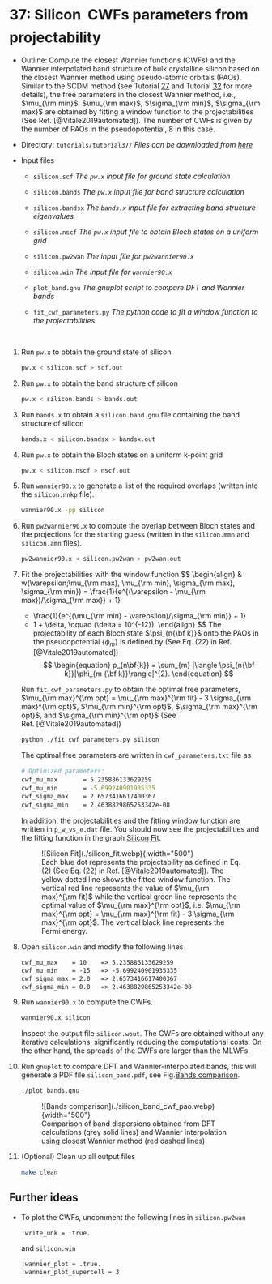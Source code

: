 # 37: Silicon &#151; CWFs parameters from projectability

- Outline: Compute the closest Wannier functions (CWFs) and
    the Wannier interpolated band structure of
    bulk crystalline silicon based on the closest Wannier method
    using pseudo-atomic orbitals (PAOs).
    Similar to the SCDM method (see Tutorial [27](tutorial_27.md)
    and Tutorial [32](tutorial_32.md) for more details),
    the free parameters in the closest Wannier method, i.e.,
    $\mu_{\rm min}$, $\mu_{\rm max}$, $\sigma_{\rm min}$, $\sigma_{\rm max}$
    are obtained by fitting a window function to the projectabilities (See Ref. [@Vitale2019automated]).
    The number of CWFs is given by the number of PAOs in the
    pseudopotential, $8$ in this case.

- Directory: `tutorials/tutorial37/` *Files can be downloaded from
    [here](https://github.com/wannier-developers/wannier90/tree/develop/tutorials/tutorial37)*

- Input files

    - `silicon.scf` *The `pw.x` input file for ground state calculation*

    - `silicon.bands` *The `pw.x` input file for band structure calculation*

    - `silicon.bandsx` *The `bands.x` input file for extracting band structure eigenvalues*

    - `silicon.nscf` *The `pw.x` input file to obtain Bloch states on a uniform grid*

    - `silicon.pw2wan` *The input file for `pw2wannier90.x`*

    - `silicon.win` *The input file for `wannier90.x`*

    - `plot_band.gnu` *The gnuplot script to compare DFT and Wannier bands*

    - `fit_cwf_parameters.py` *The python code to fit a window function to the projectabilities*

&nbsp;

1. Run `pw.x` to obtain the ground state of silicon

    ```bash title="Terminal"
    pw.x < silicon.scf > scf.out
    ```

2. Run `pw.x` to obtain the band structure of silicon

    ```bash title="Terminal"
    pw.x < silicon.bands > bands.out
    ```

3. Run `bands.x` to obtain a `silicon.band.gnu` file containing the band
    structure of silicon

    ```bash title="Terminal"
    bands.x < silicon.bandsx > bandsx.out
    ```

4. Run `pw.x` to obtain the Bloch states on a uniform k-point grid

    ```bash title="Terminal"
    pw.x < silicon.nscf > nscf.out
    ```

5. Run `wannier90.x` to generate a list of the required overlaps (written into the
    `silicon.nnkp` file).

    ```bash title="Terminal"
    wannier90.x -pp silicon
    ```

6. Run `pw2wannier90.x` to compute the overlap between Bloch states and
    the projections for the starting guess (written in the `silicon.mmn`
    and `silicon.amn` files).

    ```bash title="Terminal"
    pw2wannier90.x < silicon.pw2wan > pw2wan.out
    ```

7. Fit the projectabilities with the window function
    $$
    \begin{align}
    & w(\varepsilon;\mu_{\rm max}, \mu_{\rm min}, \sigma_{\rm max}, \sigma_{\rm min})
    = \frac{1}{e^{(\varepsilon - \mu_{\rm max})/\sigma_{\rm max}} + 1}
    - \frac{1}{e^{(\mu_{\rm min} - \varepsilon)/\sigma_{\rm min}} + 1}
    - 1 + \delta, \qquad (\delta = 10^{-12}).
    \end{align}
    $$
    The projectability of each Bloch state $\psi_{n{\bf k}}$ onto
    the PAOs in the pseudopotential $\{\phi_{m}\}$ is defined by
    (See Eq. (22) in Ref. [@Vitale2019automated])
    $$
    \begin{equation}
    p_{n\bf{k}} = \sum_{m} |\langle \psi_{n{\bf k}}|\phi_{m {\bf k}}\rangle|^{2}.
    \end{equation}
    $$

    Run `fit_cwf_parameters.py` to obtain the optimal free parameters,
    $\mu_{\rm max}^{\rm opt}
    = \mu_{\rm max}^{\rm fit} - 3 \sigma_{\rm max}^{\rm opt}$,
    $\mu_{\rm min}^{\rm opt}$, $\sigma_{\rm max}^{\rm opt}$,
    and $\sigma_{\rm min}^{\rm opt}$
    (See Ref. [@Vitale2019automated])

    ```bash title="Terminal"
    python ./fit_cwf_parameters.py silicon
    ```

    The optimal free parameters are written in `cwf_parameters.txt` file as

    ```bash title="Terminal"
    # Optimized parameters:
    cwf_mu_max       = 5.235886133629259
    cwf_mu_min       = -5.699240901935335
    cwf_sigma_max    = 2.6573416617400367
    cwf_sigma_min    = 2.4638829865253342e-08
    ```

    In addition, the projectabilities and the fitting window function
    are written in `p_w_vs_e.dat` file.
    You should now see the projectabilities and the fitting function
    in the graph [Silicon Fit](#fig:silicon_fit).

    <figure markdown="span" id="fig:silicon_fit">
    ![Silicon Fit](./silicon_fit.webp){ width="500"}
    <figcaption> Each blue dot represents the projectability as defined
    in Eq. (2) (See Eq. (22) in Ref. [@Vitale2019automated]).
    The yellow dotted line shows the fitted window function.
    The vertical red line represents the value of
    $\mu_{\rm max}^{\rm fit}$ while the vertical green
    line represents the optimal value of $\mu_{\rm max}^{\rm opt}$,
    i.e. $\mu_{\rm max}^{\rm opt}
    = \mu_{\rm max}^{\rm fit} - 3 \sigma_{\rm max}^{\rm opt}$.
    The vertical black line represents the Fermi energy.
    </figcaption>
    </figure>

8. Open `silicon.win` and modify the following lines

    ```vi title="Input file"
    cwf_mu_max    = 10    => 5.235886133629259
    cwf_mu_min    = -15   => -5.699240901935335
    cwf_sigma_max = 2.0   => 2.6573416617400367
    cwf_sigma_min = 0.0   => 2.4638829865253342e-08
    ```

9. Run `wannier90.x` to compute the CWFs.

    ```bash title="Terminal"
    wannier90.x silicon
    ```

    Inspect the output file `silicon.wout`.
    The CWFs are obtained without any iterative calculations,
    significantly reducing the computational costs.
    On the other hand, the spreads of the CWFs are larger than the MLWFs.

10. Run `gnuplot` to compare DFT and Wannier-interpolated bands, this
    will generate a PDF file `silicon_band.pdf`, see
    Fig.[Bands comparison](#fig:silicon_band_pao).

    ```bash title="Terminal"
    ./plot_bands.gnu
    ```

    <figure markdown="span" id="fig:silicon_band_pao">
    ![Bands comparison](./silicon_band_cwf_pao.webp){width="500"}
    <figcaption> Comparison of band dispersions obtained from
    DFT calculations (grey solid lines) and Wannier interpolation using
    closest Wannier method (red dashed lines).
    </figcaption>
    </figure>

11. (Optional) Clean up all output files

    ```bash title="Terminal"
    make clean
    ```

## Further ideas

- To plot the CWFs, uncomment the following lines in
    `silicon.pw2wan`

    ```vi title="Input file"
    !write_unk = .true.
    ```

    and `silicon.win`

    ```vi title="Input file"
    !wannier_plot = .true.
    !wannier_plot_supercell = 3
    ```
